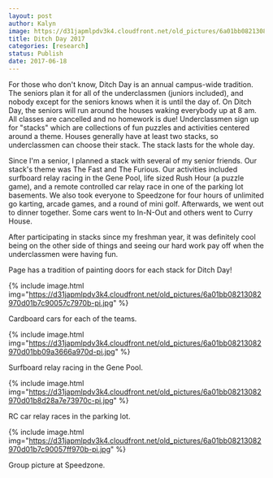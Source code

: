 ```yaml
---
layout: post
author: Kalyn
image: https://d31japmlpdv3k4.cloudfront.net/old_pictures/6a01bb08213082970d01bb09a36658970d-pi.jpg
title: Ditch Day 2017
categories: [research]
status: Publish
date: 2017-06-18
---
```



For those who don't know, Ditch Day is an annual campus-wide tradition. The seniors plan it for all of the underclassmen (juniors included), and nobody except for the seniors knows when it is until the day of. On Ditch Day, the seniors will run around the houses waking everybody up at 8 am. All classes are cancelled and no homework is due! Underclassmen sign up for "stacks" which are collections of fun puzzles and activities centered around a theme. Houses generally have at least two stacks, so underclassmen can choose their stack. The stack lasts for the whole day.

Since I'm a senior, I planned a stack with several of my senior friends. Our stack's theme was The Fast and The Furious. Our activities included surfboard relay racing in the Gene Pool, life sized Rush Hour (a puzzle game), and a remote controlled car relay race in one of the parking lot basements. We also took everyone to Speedzone for four hours of unlimited go karting, arcade games, and a round of mini golf. Afterwards, we went out to dinner together. Some cars went to In-N-Out and others went to Curry House.

After participating in stacks since my freshman year, it was definitely cool being on the other side of things and seeing our hard work pay off when the underclassmen were having fun.

<div class="photo-caption caption-xid-6a01bb08213082970d01bb09a36658970d" id="caption-xid-6a01bb08213082970d01bb09a36658970d">Page has a tradition of painting doors for each stack for Ditch Day!


{% include image.html img="https://d31japmlpdv3k4.cloudfront.net/old_pictures/6a01bb08213082970d01b7c90057c7970b-pi.jpg" %}<div class="photo-caption caption-xid-6a01bb08213082970d01b7c90057c7970b" id="caption-xid-6a01bb08213082970d01b7c90057c7970b">Cardboard cars for each of the teams.


{% include image.html img="https://d31japmlpdv3k4.cloudfront.net/old_pictures/6a01bb08213082970d01bb09a3666a970d-pi.jpg" %}<div class="photo-caption caption-xid-6a01bb08213082970d01bb09a3666a970d" id="caption-xid-6a01bb08213082970d01bb09a3666a970d">Surfboard relay racing in the Gene Pool.


{% include image.html img="https://d31japmlpdv3k4.cloudfront.net/old_pictures/6a01bb08213082970d01b8d28a7e73970c-pi.jpg" %}<div class="photo-caption caption-xid-6a01bb08213082970d01b8d28a7e73970c" id="caption-xid-6a01bb08213082970d01b8d28a7e73970c">RC car relay races in the parking lot.


{% include image.html img="https://d31japmlpdv3k4.cloudfront.net/old_pictures/6a01bb08213082970d01b7c90057ff970b-pi.jpg" %}<div class="photo-caption caption-xid-6a01bb08213082970d01b7c90057ff970b" id="caption-xid-6a01bb08213082970d01b7c90057ff970b">Group picture at Speedzone.

